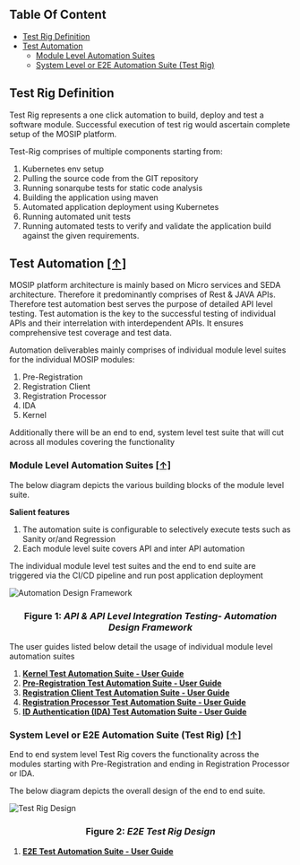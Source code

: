 ## Table Of Content
* [Test Rig Definition](#test-rig-definition)
* [Test Automation](#test-automation-)
  * [Module Level Automation Suites](#module-level-automation-suites-)
  * [System Level or E2E Automation Suite (Test Rig)](#system-level-or-e2e-automation-suite-test-rig-)

## Test Rig Definition
Test Rig represents a one click automation to build, deploy and test a software module. Successful execution of test rig would ascertain complete setup of the MOSIP platform.

Test-Rig comprises of multiple components starting from: 
1. Kubernetes env setup
1. Pulling the source code from the GIT repository
1. Running sonarqube tests for static code analysis
1. Building the application using maven
1. Automated application deployment using Kubernetes
1. Running automated unit tests
1. Running automated tests to verify and validate the application build against the given requirements. 

## Test Automation [**[↑]**](#table-of-content)
MOSIP platform architecture is mainly based on Micro services and SEDA architecture. 
Therefore it predominantly comprises of Rest & JAVA APIs. Therefore test automation best serves the purpose of detailed API level testing.
Test automation is the key to the successful testing of individual APIs and their interrelation with interdependent APIs. It ensures comprehensive test coverage and test data.

Automation deliverables mainly comprises of individual module level suites for the individual MOSIP modules:
1. Pre-Registration 
1. Registration Client
1. Registration Processor
1. IDA
1. Kernel

Additionally there will be an end to end, system level test suite that will cut across all modules covering the functionality 

### Module Level Automation Suites [**[↑]**](#table-of-content)

The below diagram depicts the various building blocks of the module level suite.

**Salient features** 
1. The automation suite is configurable to selectively execute tests such as Sanity or/and Regression 
2. Each module level suite covers API and inter API automation

The individual module level test suites and the end to end suite are triggered via the CI/CD pipeline and run post application deployment

![Automation Design Framework](_images/test_rig_automation/AutomationDesignFrameworks.jpg)

### <p align="center"> **Figure 1: _API & API Level Integration Testing- Automation Design Framework_**

The user guides listed below detail the usage of individual module level automation suites
1. [**Kernel Test Automation Suite - User Guide**](Tester-Documentation#1-kernel-test-automation-suite---user-guide)
1. [**Pre-Registration Test Automation Suite - User Guide**](Tester-Documentation#2-pre-registration-test-automation-suite---user-guide)
1. [**Registration Client Test Automation Suite - User Guide**](#3-registration-client-test-automation-suite---user-guide)
1. [**Registration Processor Test Automation Suite - User Guide**](Tester-Documentation#4-registration-processor-test-automation-suite---user-guide)
1. [**ID Authentication (IDA) Test Automation Suite - User Guide**](Tester-Documentation#5-id-authentication-ida-test-automation-suite---user-guide)


### System Level or E2E Automation Suite (Test Rig) [**[↑]**](#table-of-content)

End to end system level Test Rig covers the functionality across the modules starting with Pre-Registration and ending in Registration Processor or IDA. 

The below diagram depicts the overall design of the end to end suite.


![Test Rig Design](_images/test_rig_automation/E2ETestRigDesign.drawio.jpg)



### <p align="center"> **Figure 2: _E2E Test Rig Design_**

1. [**E2E Test Automation Suite - User Guide**](Tester-Documentation#6-e2e-test-automation-suite---user-guide)